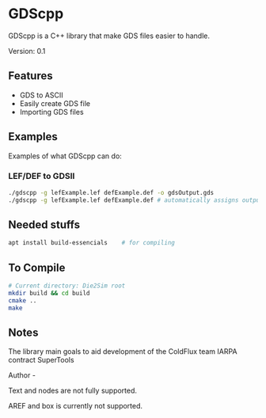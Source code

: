# GDScpp
GDScpp is a C++ library that make GDS files easier to handle.

Version: 0.1

## Features
* GDS to ASCII
* Easily create GDS file
* Importing GDS files

## Examples
Examples of what GDScpp can do:

### LEF/DEF to GDSII
``` bash
./gdscpp -g lefExample.lef defExample.def -o gdsOutput.gds
./gdscpp -g lefExample.lef defExample.def # automatically assigns output filename
```

## Needed stuffs
``` bash
apt install build-essencials 	# for compiling
```
## To Compile
``` bash
# Current directory: Die2Sim root
mkdir build && cd build
cmake ..
make
```

## Notes
The library main goals to aid development of the ColdFlux team IARPA contract SuperTools

Author -

Text and nodes are not fully supported.

AREF and box is currently not supported.
